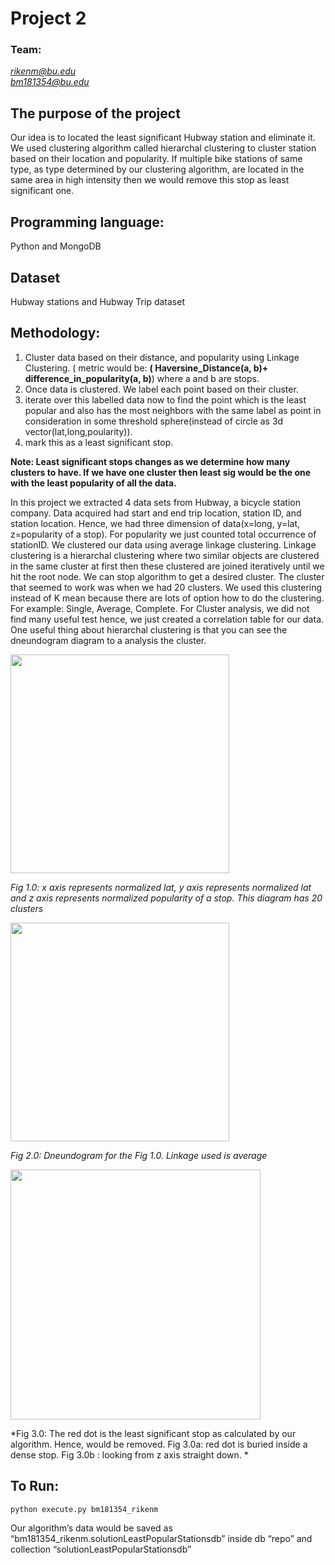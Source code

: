 # Project 2

### Team:

*rikenm@bu.edu* <br />
*bm181354@bu.edu*


## The purpose of the project

Our idea is to located the least significant Hubway station and eliminate it. We used clustering algorithm called hierarchal clustering to cluster station based on their location and popularity. If multiple bike stations of same type, as type determined by our clustering algorithm, are located in the same area in high intensity then we would remove this stop as  least significant one.

## Programming language:
Python and MongoDB

## Dataset
Hubway stations and Hubway Trip dataset


## Methodology:
1. Cluster data based on their distance, and popularity using Linkage Clustering. ( metric would be: **( Haversine_Distance(a, b)+ difference_in_popularity(a, b)**) where a and b are stops.
2. Once data is clustered. We label each point based on their cluster.
3. iterate over this labelled data now to find the point which is the least popular and also has the most neighbors with the same label as point in consideration in some threshold sphere(instead of circle as 3d vector(lat,long,poularity)).
4. mark this as a least significant stop.

**Note: Least significant stops changes as we determine how many clusters to have. If we have one cluster then least sig would be the one with the least popularity of all the data.**

In this project we extracted 4 data sets from Hubway, a bicycle station company. Data acquired had start and end trip location, station ID, and station location.  Hence, we had three dimension of data(x=long, y=lat, z=popularity of a stop). For popularity we just counted total occurrence of stationID. We clustered our data using average linkage clustering. Linkage clustering is a hierarchal clustering where two similar objects are clustered in the same cluster at first then these clustered are joined iteratively until we hit the root node. We can stop algorithm to get a desired cluster. The cluster that seemed to work was when we had 20 clusters. We used this clustering instead of K mean because there are lots of option how to do the clustering. For example: Single, Average, Complete. For Cluster analysis, we did not find many useful test hence, we just created a correlation table for our data.
One useful thing about hierarchal clustering is that you can see the dneundogram diagram to a analysis the cluster.

<img src="https://github.com/bm181354/course-2018-spr-proj/blob/master/bm181354_rikenm/img/20clusters.jpeg" width="350"/>

*Fig 1.0: x axis represents normalized lat, y axis represents normalized lat and z axis represents normalized popularity of a stop. This diagram has 20 clusters*

<img src="https://github.com/bm181354/course-2018-spr-proj/blob/master/bm181354_rikenm/img/20clusterd.jpeg" width="350"/>

*Fig 2.0: Dneundogram for the Fig 1.0. Linkage used is average*

<img src="https://github.com/bm181354/course-2018-spr-proj/blob/master/bm181354_rikenm/img/graph2.jpeg" width="400"/>

*Fig 3.0: The red dot is the least significant stop as calculated by our algorithm. Hence, would be removed. Fig 3.0a: red dot is buried inside a dense stop. Fig 3.0b : looking from z axis straight down. *


## To Run:

```python
python execute.py bm181354_rikenm
```
Our algorithm’s data would be saved as “bm181354_rikenm.solutionLeastPopularStationsdb” inside db “repo” and collection “solutionLeastPopularStationsdb”

